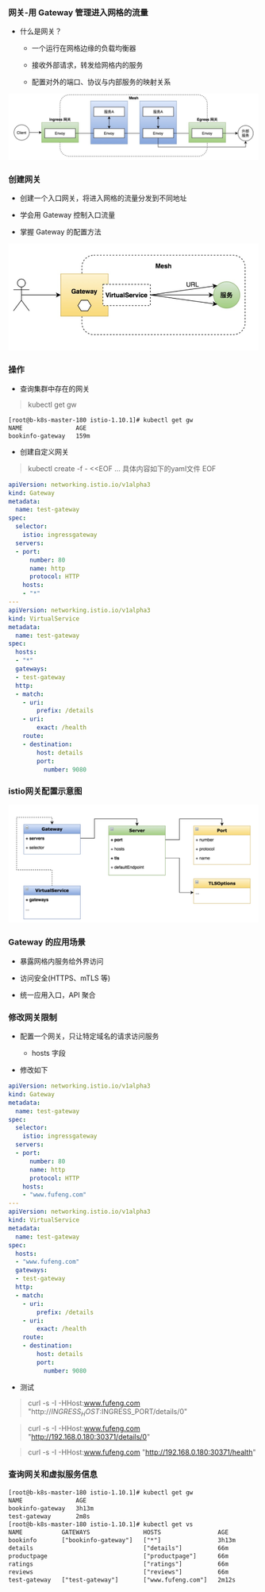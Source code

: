 ### 网关-用 Gateway 管理进入网格的流量

- 什么是网关？

  - 一个运行在网格边缘的负载均衡器

  - 接收外部请求，转发给网格内的服务

  - 配置对外的端口、协议与内部服务的映射关系

![网关示意图](image/网关示意图.png)

### 创建网关
- 创建一个入口网关，将进入网格的流量分发到不同地址

- 学会用 Gateway 控制入口流量

- 掌握 Gateway 的配置方法

![网关服务用例示意图](image/网关服务用例示意图.png)

### 操作
- 查询集群中存在的网关

> kubectl get gw
```shell
[root@b-k8s-master-180 istio-1.10.1]# kubectl get gw
NAME               AGE
bookinfo-gateway   159m
```

- 创建自定义网关

> kubectl create -f - <<EOF
... 具体内容如下的yaml文件
EOF

```yaml
apiVersion: networking.istio.io/v1alpha3
kind: Gateway
metadata:
  name: test-gateway
spec:
  selector:
    istio: ingressgateway
  servers:
  - port:
      number: 80
      name: http
      protocol: HTTP
    hosts:
    - "*"  
---
apiVersion: networking.istio.io/v1alpha3
kind: VirtualService
metadata:
  name: test-gateway
spec:
  hosts:
  - "*"
  gateways:
  - test-gateway
  http:
  - match:
    - uri: 
        prefix: /details
    - uri:
        exact: /health
    route:
    - destination:
        host: details
        port:
          number: 9080
```

### istio网关配置示意图
![istio网关配置示意图](image/istio网关配置示意图.png)

### Gateway 的应用场景
- 暴露网格内服务给外界访问
  
- 访问安全(HTTPS、mTLS 等)
  
- 统一应用入口，API 聚合

### 修改网关限制
- 配置一个网关，只让特定域名的请求访问服务

  - hosts 字段

- 修改如下
```yaml
apiVersion: networking.istio.io/v1alpha3
kind: Gateway
metadata:
  name: test-gateway
spec:
  selector:
    istio: ingressgateway
  servers:
  - port:
      number: 80
      name: http
      protocol: HTTP
    hosts:
    - "www.fufeng.com"  
---
apiVersion: networking.istio.io/v1alpha3
kind: VirtualService
metadata:
  name: test-gateway
spec:
  hosts:
  - "www.fufeng.com"
  gateways:
  - test-gateway
  http:
  - match:
    - uri: 
        prefix: /details
    - uri:
        exact: /health
    route:
    - destination:
        host: details
        port:
          number: 9080
```

- 测试
> curl -s -I -HHost:www.fufeng.com "http://$INGRESS_HOST:$INGRESS_PORT/details/0"

> curl -s -I -HHost:www.fufeng.com "http://192.168.0.180:30371/details/0"

> curl -s -I -HHost:www.fufeng.com "http://192.168.0.180:30371/health"

### 查询网关和虚拟服务信息
```shell
[root@b-k8s-master-180 istio-1.10.1]# kubectl get gw
NAME               AGE
bookinfo-gateway   3h13m
test-gateway       2m8s
[root@b-k8s-master-180 istio-1.10.1]# kubectl get vs
NAME           GATEWAYS               HOSTS                AGE
bookinfo       ["bookinfo-gateway"]   ["*"]                3h13m
details                               ["details"]          66m
productpage                           ["productpage"]      66m
ratings                               ["ratings"]          66m
reviews                               ["reviews"]          66m
test-gateway   ["test-gateway"]       ["www.fufeng.com"]   2m12s
```
